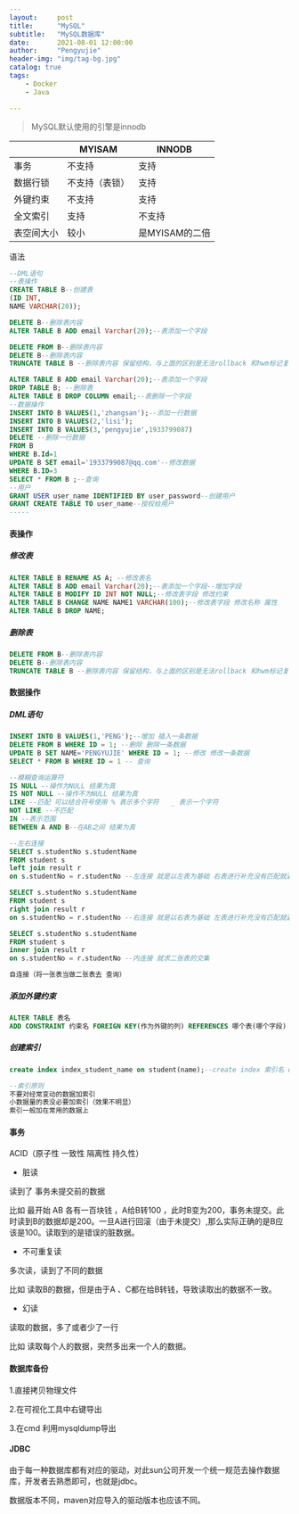 ```yaml
---
layout:     post
title:      "MySQL"
subtitle:   "MySQL数据库"
date:       2021-08-01 12:00:00
author:     "Pengyujie"
header-img: "img/tag-bg.jpg"
catalog: true
tags:
    - Docker
    - Java

---
```


> MySQL默认使用的引擎是innodb
>



|            | MYISAM         | INNODB         |
| ---------- | -------------- | -------------- |
| 事务       | 不支持         | 支持           |
| 数据行锁   | 不支持（表锁） | 支持           |
| 外键约束   | 不支持         | 支持           |
| 全文索引   | 支持           | 不支持         |
| 表空间大小 | 较小           | 是MYISAM的二倍 |





语法

~~~sql
--DML语句
--表操作
CREATE TABLE B--创建表
(ID INT,
NAME VARCHAR(20));

DELETE B--删除表内容
ALTER TABLE B ADD email Varchar(20);--表添加一个字段

DELETE FROM B--删除表内容
DELETE B--删除表内容
TRUNCATE TABLE B --删除表内容 保留结构，与上面的区别是无法rollback 和hwm标记复位

ALTER TABLE B ADD email Varchar(20);--表添加一个字段
DROP TABLE B; --删除表
ALTER TABLE B DROP COLUMN email;--表删除一个字段
--数据操作
INSERT INTO B VALUES(1,'zhangsan');--添加一行数据
INSERT INTO B VALUES(2,'lisi');
INSERT INTO B VALUES(3,'pengyujie',1933799087)
DELETE --删除一行数据
FROM B
WHERE B.Id=1
UPDATE B SET email='1933799087@qq.com'--修改数据
WHERE B.ID=3
SELECT * FROM B ;--查询
--用户
GRANT USER user_name IDENTIFIED BY user_password--创建用户
GRANT CREATE TABLE TO user_name--授权给用户
-----
~~~



#### 表操作

##### 修改表

~~~sql
ALTER TABLE B RENAME AS A; --修改表名
ALTER TABLE B ADD email Varchar(20);--表添加一个字段--增加字段
ALTER TABLE B MODIFY ID INT NOT NULL;--修改表字段 修改约束
ALTER TABLE B CHANGE NAME NAME1 VARCHAR(100);--修改表字段 修改名称 属性
ALTER TABLE B DROP NAME;
~~~



##### 删除表

~~~sql
DELETE FROM B--删除表内容
DELETE B--删除表内容
TRUNCATE TABLE B --删除表内容 保留结构，与上面的区别是无法rollback 和hwm标记复位
~~~





#### 数据操作

##### DML语句

~~~sql
INSERT INTO B VALUES(1,'PENG');--增加 插入一条数据
DELETE FROM B WHERE ID = 1; --删除 删除一条数据
UPDATE B SET NAME='PENGYUJIE' WHERE ID = 1; --修改 修改一条数据
SELECT * FROM B WHERE ID = 1 -- 查询

--模糊查询运算符
IS NULL --操作为NULL 结果为真
IS NOT NULL --操作不为NULL 结果为真
LIKE --匹配 可以结合符号使用 % 表示多个字符   _ 表示一个字符
NOT LIKE --不匹配
IN --表示范围
BETWEEN A AND B--在AB之间 结果为真

--左右连接
SELECT s.studentNo s.studentName 
FROM student s 
left join result r
on s.studentNo = r.studentNo --左连接 就是以左表为基础 右表进行补充没有匹配就返回null

SELECT s.studentNo s.studentName 
FROM student s 
right join result r
on s.studentNo = r.studentNo --右连接 就是以右表为基础 左表进行补充没有匹配就返回null

SELECT s.studentNo s.studentName 
FROM student s 
inner join result r
on s.studentNo = r.studentNo --内连接 就求二张表的交集

自连接（将一张表当做二张表去 查询）
~~~



##### 添加外键约束

~~~SQL
ALTER TABLE 表名 
ADD CONSTRAINT 约束名 FOREIGN KEY(作为外键的列) REFERENCES 哪个表(哪个字段)

~~~



##### 创建索引

~~~sql
create index index_student_name on student(name);--create index 索引名 on 表名(字段名)

--索引原则
不要对经常变动的数据加索引 
小数据量的表没必要加索引（效果不明显）
索引一般加在常用的数据上

~~~









#### 事务

ACID（原子性 一致性 隔离性 持久性）

- 脏读

读到了 事务未提交前的数据

比如  最开始 AB 各有一百块钱 ，A给B转100 ，此时B变为200，事务未提交。此时读到B的数据却是200。一旦A进行回滚（由于未提交）,那么实际正确的是B应该是100。读取到的是错误的脏数据。



- 不可重复读

多次读，读到了不同的数据

比如  读取B的数据，但是由于A 、C都在给B转钱，导致读取出的数据不一致。



- 幻读

读取的数据，多了或者少了一行

比如 读取每个人的数据，突然多出来一个人的数据。





#### 数据库备份



1.直接拷贝物理文件

2.在可视化工具中右键导出

3.在cmd 利用mysqldump导出



#### JDBC

由于每一种数据库都有对应的驱动，对此sun公司开发一个统一规范去操作数据库，开发者去熟悉即可，也就是jdbc。

数据版本不同，maven对应导入的驱动版本也应该不同。













































